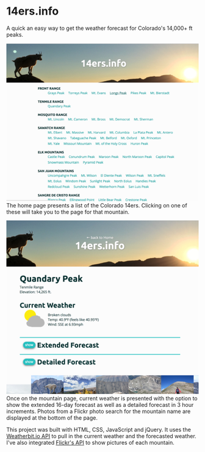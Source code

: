# 14ers.info

A quick an easy way to get the weather forecast for Colorado's 14,000+ ft peaks.

![homepage screenshot](https://github.com/jhnnyk/14ers-info/blob/master/images/screenshot-homepage.png)
The home page presents a list of the Colorado 14ers. Clicking on one of these will take you to the page for that mountain.

![mountain page screenshot](https://github.com/jhnnyk/14ers-info/blob/master/images/screenshot-mtnPage.png)
Once on the mountain page, current weather is presented with the option to show the extended 16-day forecast as well as a detailed forecast in 3 hour increments. Photos from a Flickr photo search for the mountain name are displayed at the bottom of the page.

This project was built with HTML, CSS, JavaScript and jQuery. It uses the [Weatherbit.io API](https://www.weatherbit.io/api) to pull in the current weather and the forecasted weather. I've also integrated [Flickr's API](https://www.flickr.com/services/api/) to show pictures of each mountain.
